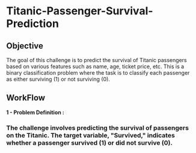 # Titanic-Passenger-Survival-Prediction

## **Objective**
The goal of this challenge is to predict the survival of Titanic passengers based on various features such as name, age, ticket price, etc. This is a binary classification problem where the task is to classify each passenger as either surviving (1) or not surviving (0).

## **WorkFlow**

**1 - Problem Definition  :** 
### The challenge involves predicting the survival of passengers on the Titanic. The target variable, "Survived," indicates whether a passenger survived (1) or did not survive (0).



